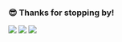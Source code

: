 ### 😎 Thanks for stopping by!

<!--
**siuyutpang/siuyutpang** is a ✨ _special_ ✨ repository because its `README.md` (this file) appears on your GitHub profile.

Here are some ideas to get you started:

- 🔭 I’m currently working on ...
- 🌱 I’m currently learning ...
- 👯 I’m looking to collaborate on ...
- 🤔 I’m looking for help with ...
- 💬 Ask me about ...
- 📫 How to reach me: ...
- 😄 Pronouns: ...
- ⚡ Fun fact: ...
-->
<!-- [![Top Langs](https://github-readme-stats.vercel.app/api/top-langs/?username=siuyutpang&layout=compact&theme=onedark)](https://github.com/anuraghazra/github-readme-stats)   -->
<!-- ![SiuYut's GitHub stats](https://github-readme-stats.vercel.app/api?username=siuyutpang&show_icons=true&theme=onedark) -->

<a aligh="left">
    <img src="https://github-readme-stats.vercel.app/api?username=siuyutpang&show_icons=true&theme=onedark">
</a>
<a align="right">
    <img  src="https://github-readme-stats.vercel.app/api/top-langs/?username=siuyutpang&layout=compact&theme=onedark" />
</a> 
<a align="center">
    <img  src="https://activity-graph.herokuapp.com/graph?username=siuyutpang&theme=dracula" />
</a> 
<!-- ![SiuYut Pang's github activity graph](https://activity-graph.herokuapp.com/graph?username=siuyutpang&theme=dracula) -->
